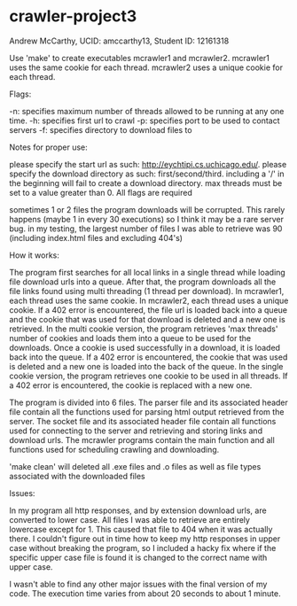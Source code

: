 # crawler-project3

Andrew McCarthy, UCID: amccarthy13, Student ID: 12161318

Use 'make' to create executables mcrawler1 and mcrawler2.  mcrawler1 uses the same cookie for each thread.  mcrawler2 uses a unique cookie for each thread.

Flags:

-n: specifies maximum number of threads allowed to be running at any one time.
-h: specifies first url to crawl
-p: specifies port to be used to contact servers
-f: specifies directory to download files to


Notes for proper use:

please specify the start url as such: http://eychtipi.cs.uchicago.edu/.
please specify the download directory as such: first/second/third.  including a '/' in the beginning will fail to create a download directory.
max threads must be set to a value greater than 0.
All flags are required

sometimes 1 or 2 files the program downloads will be corrupted.  This rarely happens (maybe 1 in every 30 executions) so I think it may be a rare server bug.
in my testing, the largest number of files I was able to retrieve was 90 (including index.html files and excluding 404's)


How it works:

The program first searches for all local links in a single thread while loading file download urls into a queue.  After that, the program downloads all the file links found
using multi threading (1 thread per download).  In mcrawler1, each thread uses the same cookie.  In mcrawler2, each thread uses a unique cookie.  If a 402 error is encountered,
the file url is loaded back into a queue and the cookie that was used for that download is deleted and a new one is retrieved.  In the multi cookie version, the program retrieves
'max threads' number of cookies and loads them into a queue to be used for the downloads.  Once a cookie is used successfully in a download, it is loaded back into the queue.
If a 402 error is encountered, the cookie that was used is deleted and a new one is loaded into the back of the queue.  In the single cookie version, the program retrieves one
cookie to be used in all threads.  If a 402 error is encountered, the cookie is replaced with a new one.

The program is divided into 6 files.  The parser file and its associated header file contain all the functions used for parsing html output retrieved from the server.  The socket
file and its associated header file contain all functions used for connecting to the server and retrieving and storing links and download urls.  The mcrawler programs contain the main function
and all functions used for scheduling crawling and downloading.

'make clean' will deleted all .exe files and .o files as well as file types associated with the downloaded files


Issues:

In my program all http responses, and by extension download urls, are converted to lower case.  All files I was able to retrieve are entirely lowercase except for 1.  This caused that file to 404 when it was actually
there.  I couldn't figure out in time how to keep my http responses in upper case without breaking the program, so I included a hacky fix where if the specific upper case file is found it is changed to
the correct name with upper case.

I wasn't able to find any other major issues with the final version of my code.  The execution time varies from about 20 seconds to about 1 minute.